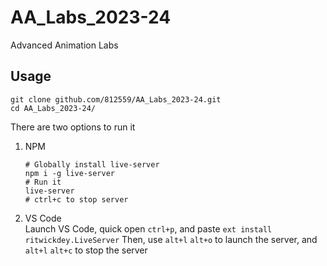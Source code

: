 # AA_Labs_2023-24
Advanced Animation Labs

## Usage
```
git clone github.com/812559/AA_Labs_2023-24.git
cd AA_Labs_2023-24/
```
There are two options to run it
1. NPM
    ```
    # Globally install live-server
    npm i -g live-server
    # Run it
    live-server
    # ctrl+c to stop server
    ```
2. VS Code\
Launch VS Code, quick open `ctrl+p`, and paste `ext install ritwickdey.LiveServer`
Then, use `alt+l` `alt+o` to launch the server, and `alt+l` `alt+c` to stop the server